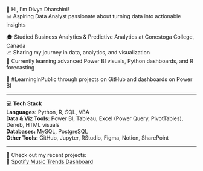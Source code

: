 👋 Hi, I'm Divya Dharshini!  
📊 Aspiring Data Analyst passionate about turning data into actionable insights  

🎓 Studied Business Analytics & Predictive Analytics at Conestoga College, Canada  
📈 Sharing my journey in data, analytics, and visualization  
🧠 Currently learning advanced Power BI visuals, Python dashboards, and R forecasting  

🌱 #LearningInPublic through projects on GitHub and dashboards on Power BI  

---

💻 **Tech Stack**  
**Languages:** Python, R, SQL, VBA  
**Data & Viz Tools:** Power BI, Tableau, Excel (Power Query, PivotTables), Deneb, HTML visuals  
**Databases:** MySQL, PostgreSQL  
**Other Tools:** GitHub, Jupyter, RStudio, Figma, Notion, SharePoint  

---

📁 Check out my recent projects:  
🎵 [Spotify Music Trends Dashboard](#)  


